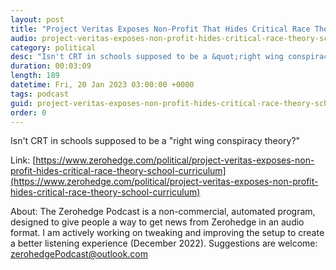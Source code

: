 ```yaml
---
layout: post
title: "Project Veritas Exposes Non-Profit That Hides Critical Race Theory In School Curriculum"
audio: project-veritas-exposes-non-profit-hides-critical-race-theory-school-curriculum-0
category: political
desc: "Isn't CRT in schools supposed to be a &quot;right wing conspiracy theory?&quot;"
duration: 00:03:09
length: 189
datetime: Fri, 20 Jan 2023 03:00:00 +0000
tags: podcast
guid: project-veritas-exposes-non-profit-hides-critical-race-theory-school-curriculum-0
order: 0
---
```

Isn't CRT in schools supposed to be a &quot;right wing conspiracy theory?&quot;

Link: [https://www.zerohedge.com/political/project-veritas-exposes-non-profit-hides-critical-race-theory-school-curriculum](https://www.zerohedge.com/political/project-veritas-exposes-non-profit-hides-critical-race-theory-school-curriculum)

About: The Zerohedge Podcast is a non-commercial, automated program, designed to give people a way to get news from Zerohedge in an audio format.  I am actively working on tweaking and improving the setup to create a better listening experience (December 2022).  Suggestions are welcome: [zerohedgePodcast@outlook.com](mailto:zerohedgePodcast@outlook.com)